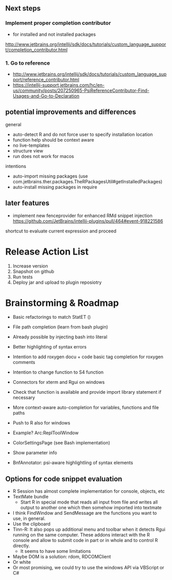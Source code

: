 ## Next steps

### Implement proper completion contributor

* for installed and not installed packages

http://www.jetbrains.org/intellij/sdk/docs/tutorials/custom_language_support/completion_contributor.html

    
### 1. Go to reference
*  http://www.jetbrains.org/intellij/sdk/docs/tutorials/custom_language_support/reference_contributor.html
* https://intellij-support.jetbrains.com/hc/en-us/community/posts/207250965-PsiReferenceContributor-Find-Usages-and-Go-to-Declaration


## potential improvements and differences

general
* auto-detect R and do not force user to specify installation location
* function help should be context aware
* no live-templates
* structure view
* run does not work for macos

intentions
* auto-import missing packages (use com.jetbrains.ther.packages.TheRPackagesUtil#getInstalledPackages)
* auto-install missing packages in require



## later features

* implement new fenceprovider for enhanced RMd snippet injection https://github.com/JetBrains/intellij-plugins/pull/464#event-918221586

shortcut to evaluate current expression and proceed


Release Action List
===================

1. Increase version
2. Snapshot on github
3. Run tests
4. Deploy jar and upload to plugin reposiotry


Brainstorming  & Roadmap
=======

* Basic refactorings to match StatET ()

* File path completion (learn from bash plugin)
* Already possible by injecting bash into literal
* Better highlighting of syntax errors
* Intention to add roxygen docu + code basic tag completion for roxygen comments
* Intention to change function to S4 function
* Connectors for xterm and Rgui on windows


* Check that function is available and provide import library statement if necessary
* More context-aware auto-completion for variables, functions and file paths
* Push to R also for windows
* Example? Arc:ReplToolWindow
* ColorSettingsPage (see Bash implementation)
* Show parameter info
* BnfAnnotator: psi-aware highlightling of syntax elements


## Options for code snippet evaluation

* R Session has almost complete implementation for console, objects, etc
* TextMate bundle
    * Start R in special mode that reads all input from file and writes all output to another one which then somehow imported into textmate
* I think FindWindow and SendMessage are the functions you want to use, in general.
* Use the clipboard
* Tinn-R: It also pops up additional menu and toolbar when it detects Rgui running on the same computer. These addons interact with the R console and allow to submit code in part or in whole and to control R directly. 
    * It seems to have some limitations
* Maybe DOM is a solution: rdom, RDCOMClient
* Or white 
* Or most promising, we could try to use the windows API via VBScript or C#

